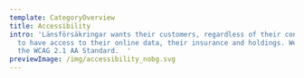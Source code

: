 ```yaml
---
template: CategoryOverview
title: Accessibility
intro: 'Länsförsäkringar wants their customers, regardless of their condition,
  to have access to their online data, their insurance and holdings. We follow
  the WCAG 2.1 AA Standard.  '
previewImage: /img/accessibility_nobg.svg
---
```

